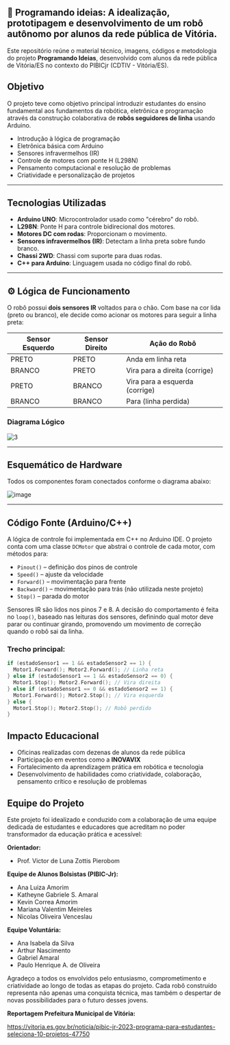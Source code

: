 ## 🤖 Programando ideias: A idealização, prototipagem e desenvolvimento de um robô autônomo por alunos da rede pública de Vitória.

Este repositório reúne o material técnico, imagens, códigos e metodologia do projeto **Programando Ideias**, desenvolvido com alunos da rede pública de Vitória/ES no contexto do PIBICjr (CDTIV - Vitória/ES).

## Objetivo

O projeto teve como objetivo principal introduzir estudantes do ensino fundamental aos fundamentos da robótica, eletrônica e programação através da construção colaborativa de **robôs seguidores de linha** usando Arduino.

- Introdução à lógica de programação
- Eletrônica básica com Arduino
- Sensores infravermelhos (IR)
- Controle de motores com ponte H (L298N)
- Pensamento computacional e resolução de problemas
- Criatividade e personalização de projetos

---

## Tecnologias Utilizadas

- **Arduino UNO**: Microcontrolador usado como "cérebro" do robô.
- **L298N**: Ponte H para controle bidirecional dos motores.
- **Motores DC com rodas**: Proporcionam o movimento.
- **Sensores infravermelhos (IR)**: Detectam a linha preta sobre fundo branco.
- **Chassi 2WD**: Chassi com suporte para duas rodas.
- **C++ para Arduino**: Linguagem usada no código final do robô.

---

## ⚙️ Lógica de Funcionamento

O robô possui **dois sensores IR** voltados para o chão. Com base na cor lida (preto ou branco), ele decide como acionar os motores para seguir a linha preta:

| Sensor Esquerdo | Sensor Direito | Ação do Robô                     |
|------------------|------------------|----------------------------------|
| PRETO            | PRETO            | Anda em linha reta               |
| BRANCO           | PRETO            | Vira para a direita (corrige)    |
| PRETO            | BRANCO           | Vira para a esquerda (corrige)   |
| BRANCO           | BRANCO           | Para (linha perdida)             |

### Diagrama Lógico

![3](https://github.com/user-attachments/assets/16520bd6-1b1d-46d4-982b-8a77321a0ccd)

---

## Esquemático de Hardware

Todos os componentes foram conectados conforme o diagrama abaixo:

![image](https://github.com/user-attachments/assets/185cf567-9c3e-46d3-b07e-8e38c925114f)

---

## Código Fonte (Arduino/C++)

A lógica de controle foi implementada em C++ no Arduino IDE. O projeto conta com uma classe `DCMotor` que abstrai o controle de cada motor, com métodos para:

- `Pinout()` – definição dos pinos de controle
- `Speed()` – ajuste da velocidade
- `Forward()` – movimentação para frente
- `Backward()` – movimentação para trás (não utilizada neste projeto)
- `Stop()` – parada do motor

Sensores IR são lidos nos pinos 7 e 8. A decisão do comportamento é feita no `loop()`, baseado nas leituras dos sensores, definindo qual motor deve parar ou continuar girando, promovendo um movimento de correção quando o robô sai da linha. 

### Trecho principal:

```cpp
if (estadoSensor1 == 1 && estadoSensor2 == 1) {
  Motor1.Forward(); Motor2.Forward(); // Linha reta
} else if (estadoSensor1 == 1 && estadoSensor2 == 0) {
  Motor1.Stop(); Motor2.Forward(); // Vira direita
} else if (estadoSensor1 == 0 && estadoSensor2 == 1) {
  Motor1.Forward(); Motor2.Stop(); // Vira esquerda
} else {
  Motor1.Stop(); Motor2.Stop(); // Robô perdido
}
```

## Impacto Educacional

- Oficinas realizadas com dezenas de alunos da rede pública
- Participação em eventos como a **INOVAVIX**
- Fortalecimento da aprendizagem prática em robótica e tecnologia
- Desenvolvimento de habilidades como criatividade, colaboração, pensamento crítico e resolução de problemas

## Equipe do Projeto

Este projeto foi idealizado e conduzido com a colaboração de uma equipe dedicada de estudantes e educadores que acreditam no poder transformador da educação prática e acessível:

**Orientador:**  
- Prof. Victor de Luna Zottis Pierobom

**Equipe de Alunos Bolsistas (PIBIC-Jr):**  
- Ana Luiza Amorim  
- Katheyne Gabriele S. Amaral  
- Kevin Correa Amorim  
- Mariana Valentim Meireles  
- Nicolas Oliveira Venceslau

**Equipe Voluntária:**  
- Ana Isabela da Silva  
- Arthur Nascimento  
- Gabriel Amaral  
- Paulo Henrique A. de Oliveira

Agradeço a todos os envolvidos pelo entusiasmo, comprometimento e criatividade ao longo de todas as etapas do projeto. Cada robô construído representa não apenas uma conquista técnica, mas também o despertar de novas possibilidades para o futuro desses jovens.

**Reportagem Prefeitura Municipal de Vitória:**

https://vitoria.es.gov.br/noticia/pibic-jr-2023-programa-para-estudantes-seleciona-10-projetos-47750
